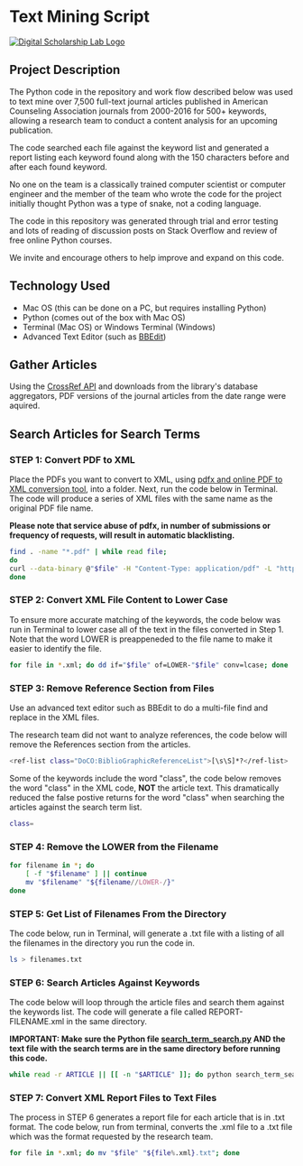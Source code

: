 # Text Mining Script

[![Digital Scholarship Lab Logo](https://www.marquette.edu/library/digital-scholarship/images/DSLab2.png)](https://www.marquette.edu/library/digital-scholarship/)

## Project Description

The Python code in the repository and work flow described below was used to text mine over 7,500 full-text journal articles published in American Counseling Association journals from 2000-2016 for 500+ keywords, allowing a research team to conduct a content analysis for an upcoming publication.  

The code searched each file against the keyword list and generated a report listing each keyword found along with the 150 characters before and after each found keyword.

No one on the team is a classically trained computer scientist or computer engineer and the member of the team who wrote the code for the project initially thought Python was a type of snake, not a coding language.

The code in this repository was generated through trial and error testing and lots of reading of discussion posts on Stack Overflow and review of free online Python courses. 

We invite and encourage others to help improve and expand on this code.

## Technology Used

* Mac OS (this can be done on a PC, but requires installing Python)
* Python (comes out of the box with Mac OS)
* Terminal (Mac OS) or Windows Terminal (Windows)
* Advanced Text Editor (such as [BBEdit](https://www.barebones.com/products/bbedit/))

## Gather Articles

Using the [CrossRef API](https://github.com/CrossRef/rest-api-doc) and downloads from the library's database aggregators, PDF versions of the journal articles from the date range were aquired. 

## Search Articles for Search Terms

### STEP 1: Convert PDF to XML

Place the PDFs you want to convert to XML, using [pdfx and online PDF to XML conversion tool](http://pdfx.cs.man.ac.uk/), into a folder. Next, run the code below in Terminal. The code will produce a series of XML files with the same name as the original PDF file name.

**Please note that service abuse of pdfx, in number of submissions or frequency of requests, will result in automatic blacklisting.** 

```sh
find . -name "*.pdf" | while read file;
do
curl --data-binary @"$file" -H "Content-Type: application/pdf" -L "http://pdfx.cs.man.ac.uk" > "${file}x.xml";
done
```

### STEP 2: Convert XML File Content to Lower Case

To ensure more accurate matching of the keywords, the code below was run in Terminal to lower case all of the text in the files converted in Step 1. Note that the word LOWER is preappeneded to the file name to make it easier to identify the file. 

```sh
for file in *.xml; do dd if="$file" of=LOWER-"$file" conv=lcase; done
```

### STEP 3: Remove Reference Section from Files

Use an advanced text editor such as BBEdit to do a multi-file find and replace in the XML files. 

The research team did not want to analyze references, the code below will remove the References section from the articles. 

```sh
<ref-list class="DoCO:BiblioGraphicReferenceList">[\s\S]*?</ref-list>
```
Some of the keywords include the word "class", the code below removes the word "class" in the XML code, **NOT** the article text. This dramatically reduced the false postive returns for the word "class" when searching the articles against the search term list. 

```sh
class=
```

### STEP 4: Remove the LOWER from the Filename

```sh
for filename in *; do 
    [ -f "$filename" ] || continue
    mv "$filename" "${filename//LOWER-/}"
done
```

### STEP 5: Get List of Filenames From the Directory

The code below, run in Terminal, will generate a .txt file with a listing of all the filenames in the directory you run the code in.

```sh
ls > filenames.txt
```

### STEP 6: Search Articles Against Keywords

The code below will loop through the article files and search them against the  keywords list. The code will generate a file called REPORT-FILENAME.xml in the same directory.

**IMPORTANT: Make sure the Python file [search_term_search.py](https://github.com/MarquetteRML/text-mining-script/blob/master/search_term_search.py) AND the text file with the search terms are in the same directory before running this code.**

```sh
while read -r ARTICLE || [[ -n "$ARTICLE" ]]; do python search_term_search.py $ARTICLE > REPORT-$ARTICLE; done < filenames.txt
```

### STEP 7: Convert XML Report Files to Text Files

The process in STEP 6 generates a report file for each article that is in .txt format. The code below, run from terminal, converts the .xml file to a .txt file which was the format requested by the research team. 

```sh
for file in *.xml; do mv "$file" "${file%.xml}.txt"; done
```
